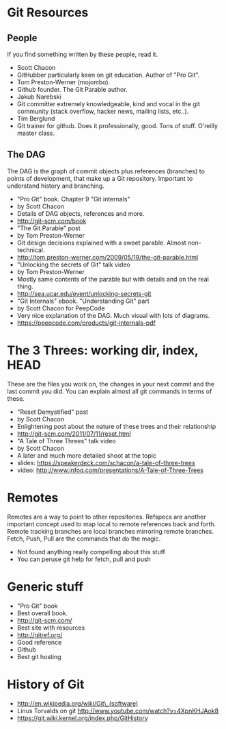 # Git Resources

## People
If you find something written by these people, read it.
* Scott Chacon
 * GitHubber particularly keen on git education. Author of "Pro Git".
* Tom Preston-Werner (mojombo).
 * Github founder. The Git Parable author.
* Jakub Narebski
 * Git committer extremely knowledgeable, kind and vocal in the git community
   (stack overflow, hacker news, mailing lists, etc..).
* Tim Berglund
 * Git trainer for github. Does it professionally, good. Tons of stuff. O'reilly
   master class.

## The DAG
The DAG is the graph of commit objects plus references (branches) to points of
development, that make up a Git repository. Important to understand history and
branching.
* "Pro Git" book. Chapter 9 "Git internals"
 * by Scott Chacon
 * Details of DAG objects, references and more.
 * http://git-scm.com/book
* "The Git Parable" post
 * by Tom Preston-Werner
 * Git design decisions explained with a sweet parable. Almost non-technical.
 * http://tom.preston-werner.com/2009/05/19/the-git-parable.html
* "Unlocking the secrets of Git" talk video
 * by Tom Preston-Werner
 * Mostly same contents of the parable but with details and on the real thing.
 * http://sea.ucar.edu/event/unlocking-secrets-git
* "Git Internals" ebook. "Understanding Git" part
 * by Scott Chacon for PeepCode
 * Very nice explanation of the DAG. Much visual with lots of diagrams.
 * https://peepcode.com/products/git-internals-pdf

# The 3 Threes: working dir, index, HEAD
These are the files you work on, the changes in your next commit and the last
commit you did. You can explain almost all git commands in terms of these.
* "Reset Demystified" post
 * by Scott Chacon
 * Enlightening post about the nature of these trees and their relationship
 * http://git-scm.com/2011/07/11/reset.html
* "A Tale of Three Threes" talk video
 * by Scott Chacon
 * A later and much more detailed shoot at the topic
 * slides: https://speakerdeck.com/schacon/a-tale-of-three-trees
 * video: http://www.infoq.com/presentations/A-Tale-of-Three-Trees

# Remotes
Remotes are a way to point to other repositories. Refspecs are another important
concept used to map local to remote references back and forth. Remote tracking
branches are local branches mirroring remote branches. Fetch, Push, Pull are the
commands that do the magic.
* Not found anything really compelling about this stuff
* You can peruse git help for fetch, pull and push

# Generic stuff
* "Pro Git" book
 * Best overall book.
* http://git-scm.com/
 * Best site with resources
* http://gitref.org/
 * Good reference
* Github
 * Best git hosting

# History of Git
* http://en.wikipedia.org/wiki/Git\_(software)
* Linus Torvalds on git http://www.youtube.com/watch?v=4XpnKHJAok8 
* https://git.wiki.kernel.org/index.php/GitHistory
